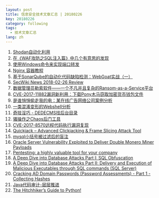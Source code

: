 ```yaml
---
layout: post
title: 信息安全技术文章汇总 | 20180226
key: 20180226
category: following
tags:
  - 技术文章汇总
lang: zh
---
```

1. [Shodan自动化利用][1]
2. [在《WAF攻防之SQL注入篇》中几个有意思的发现][2]
3. [使用Windows命令来实现端口转发][3]
4. [Nginx 容器教程][4]
5. [基于SonarQube的自动化代码缺陷检测：WebGoat实战（一）][5]
6. [SecWiki News 2018-02-26 Review][6]
7. [数据管理员勒索软件——一个不凡并且复杂的Ransom-as-a-Service平台][7]
8. [CVE-2017-11882漏洞新利用：下载Pony木马窃取加密货币钱包文件][8]
9. [是谁悄悄偷走我的电：某在线广告网络公司案例分析][9]
10. [一类混淆变形的Webshell分析][10]
11. [奇技淫巧 - DEDECMS找后台目录][11]
12. [骚操作之Chaos后门工具][12]
13. [CVE-2017-8570远程代码执行漏洞复现][13]
14. [Quickjack – Advanced Clickjacking & Frame Slicing Attack Tool][14]
15. [mysql小括号被过滤后的盲注][15]
16. [Oracle Server Vulnerability Exploited to Deliver Double Monero Miner Payloads][16]
17. [Pentesting: a highly valuable tool for your company][17]
18. [A Deep Dive into Database Attacks Part I: SQL Obfuscation][18]
19. [A Deep Dive into Database Attacks Part II: Delivery and Execution of Malicious Executables through SQL commands (SQL Server)][19]
20. [Cracking AD Domain Passwords (Password Assessments) - Part 1 - Collecting Hashes][20]
21. [Java代码审计-层层推进][21]
22. [The Hitchhiker’s Guide to Python!][22]


  [1]: https://xianzhi.aliyun.com/forum/topic/2070
  [2]: https://xianzhi.aliyun.com/forum/topic/2069
  [3]: https://xianzhi.aliyun.com/forum/topic/2068
  [4]: http://www.ruanyifeng.com/blog/2018/02/nginx-docker.html
  [5]: http://www.freebuf.com/news/162977.html
  [6]: http://www.sec-wiki.com/?2018-02-26
  [7]: http://www.freebuf.com/column/163505.html
  [8]: http://www.freebuf.com/column/163470.html
  [9]: https://www.anquanke.com/post/id/99039
  [10]: https://www.anquanke.com/post/id/98889
  [11]: https://bbs.ichunqiu.com/thread-34852-1-1.html
  [12]: https://bbs.ichunqiu.com/thread-34832-1-1.html
  [13]: https://bbs.ichunqiu.com/thread-34831-1-1.html
  [14]: https://www.darknet.org.uk/2018/02/quickjack-advanced-clickjacking-frame-slicing-attack-tool/?utm_source=feedly&utm_medium=webfeeds
  [15]: http://wiki.ioin.in/url/Vl24
  [16]: https://blog.trendmicro.com/trendlabs-security-intelligence/oracle-server-vulnerability-exploited-deliver-double-monero-miner-payloads/
  [17]: https://www.pandasecurity.com/mediacenter/security/pentesting-tool-company/
  [18]: https://www.imperva.com/blog/2018/02/database-attacks-sql-obfuscation/
  [19]: https://www.imperva.com/blog/2018/02/deep-dive-database-attacks-part-ii-delivery-execution-malicious-executables-sql-commands-sql-server/
  [20]: https://isc.sans.edu/diary.html
  [21]: https://mp.weixin.qq.com/s/muv_q5ENH_0_zpWZqqvHVw
  [22]: http://docs.python-guide.org/en/latest/